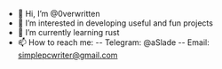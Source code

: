 - 👋 Hi, I’m @0verwritten
- 👀 I’m interested in developing useful and fun projects
- 🌱 I’m currently learning rust
- 📫 How to reach me:
-- Telegram: @aSlade
-- Email: simplepcwriter@gmail.com

<!---
TheSimpleWriter/TheSimpleWriter is a ✨ special ✨ repository because its `README.md` (this file) appears on your GitHub profile.
You can click the Preview link to take a look at your changes.
--->
